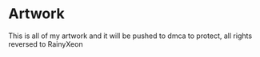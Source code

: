 # Artwork
This is all of my artwork and it will be pushed to dmca to protect, all rights reversed to RainyXeon
